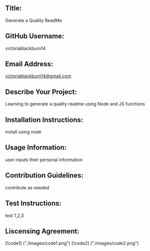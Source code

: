 ## Title:
   Generate a Quality ReadMe
  ## GitHub Username: 
  victoriablackburn14
  ## Email Address:
  victoriablackburn14@gmail.com
  ## Describe Your Project:
  Learning to generate a quality readme using Node and JS functions
  ## Installation Instructions:
  install using node
  ## Usage Information:
  user inputs their personal information
  ## Contribution Guidelines:
  contribute as needed
  ## Test Instructions:
  test 1,2,3
  ## Liscensing Agreement:
  
[!code1] ("./images/code1.png")
[!code2] ("./images/code2.png")
